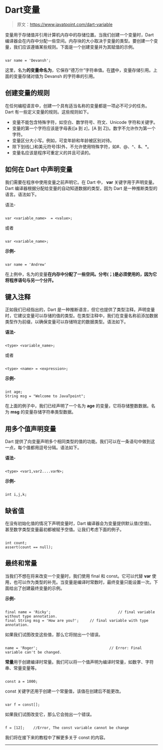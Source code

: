 # Dart变量

> 原文：<https://www.javatpoint.com/dart-variable>

变量用于存储值并引用计算机内存中的存储位置。当我们创建一个变量时，Dart 编译器会在内存中分配一些空间。内存块的大小取决于变量的类型。要创建一个变量，我们应该遵循某些规则。下面是一个创建变量并为其赋值的示例。

```

var name = 'Devansh';

```

这里，名为**的变量命名为**，它保存“德万什”字符串值。在[镖](https://www.javatpoint.com/dart-programming)中，变量存储引用。上面的变量存储对值为 Devansh 的字符串的引用。

## 创建变量的规则

在任何编程语言中，创建一个具有适当名称的变量都是一项必不可少的任务。Dart 有一些定义变量的规则。这些规则如下。

*   变量不能包含特殊字符，如空白、数学符号、符文、Unicode 字符和关键字。
*   变量的第一个字符应该是字母表([a 到 z]，[A 到 Z])。数字不允许作为第一个字符。
*   变量区分大小写。例如，可变年龄和年龄被区别对待。
*   除下划线(_)和美元符号($)外，不允许使用特殊字符，如#、@、^、&、*。
*   变量名应该是程序可重定义的并且可读的。

## 如何在 Dart 中声明变量

我们需要在程序中使用变量之前声明它。在 Dart 中， **var** 关键字用于声明变量。Dart 编译器根据分配给变量的自动知道数据的类型，因为 Dart 是一种推断类型的语言。语法如下。

语法-

```

var <variable_name>  = <value>;

```

或者

```

var <variable_name>;

```

**示例-**

```

var name = 'Andrew'

```

在上例中，名为的变量**在内存中分配了一些空间。分号(；)是必须使用的，因为它将程序语句与另一个分开。**

## 键入注释

正如我们已经指出的，Dart 是一种推断语言，但它也提供了类型注释。声明变量时，它建议变量可以存储的值的类型。在类型注释中，我们在变量名称前添加数据类型作为前缀，以确保变量可以存储特定的数据类型。语法如下。

**语法-**

```

<type> <variable_name>;

```

或者

```

<type> <name> = <expression>;

```

**示例-**

```

int age;
String msg = "Welcome to JavaTpoint";

```

在上面的例子中，我们已经声明了一个名为 **age** 的变量，它将存储整数数据。名为 **msg** 的变量存储字符串类型数据。

## 用多个值声明变量

Dart 提供了向变量声明多个相同类型的值的功能。我们可以在一条语句中做到这一点，每个值都用逗号分隔。语法如下。

**语法-**

```

<type> <var1,var2....varN>;

```

**示例-**

```

int i,j,k;

```

## 缺省值

在没有初始化值的情况下声明变量时，Dart 编译器会为变量提供默认值(空值)。甚至数字类型变量最初都被赋予空值。让我们考虑下面的例子。

```

int count;
assert(count == null);

```

## 最终和常量

当我们不想在将来改变一个变量时，我们使用 final 和 const。它可以代替 **var** 使用，也可以作为类型的补充。当变量是编译时常数时，最终变量只能设置一次。下面给出了创建最终变量的示例。

**示例-**

```

final name = 'Ricky';                               // final variable without type annotation.
final String msg = 'How are you?';     // final variable with type annotation.

```

如果我们试图改变这些值，那么它将抛出一个错误。

```

name = 'Roger';                                 // Error: Final variable can't be changed.

```

**常量**用于创建编译时常量。我们可以将一个值声明为编译时常量，如数字、字符串、常量变量等。

```

const a = 1000;

```

const 关键字还用于创建一个常量值，该值在创建后不能更改。

```

var f = const[];

```

如果我们试图改变它，那么它会抛出一个错误。

```

f = [12];    //Error, The const variable cannot be change

```

我们将在接下来的教程中了解更多关于 const 的内容。

* * *